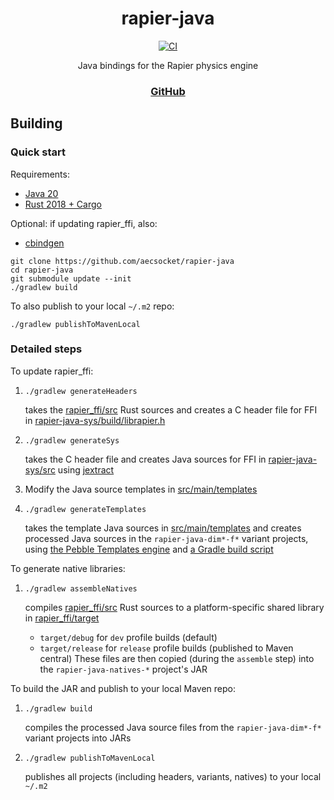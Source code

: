 <div align="center">

# rapier-java
[![CI](https://img.shields.io/github/actions/workflow/status/aecsocket/rapier-java/build.yml)](https://github.com/aecsocket/rapier-java/actions/workflows/build.yml)

Java bindings for the Rapier physics engine

### [GitHub](https://github.com/aecsocket/rapier-java)

</div>

## Building

### Quick start

Requirements:
* [Java 20](https://openjdk.org/projects/jdk/20/)
* [Rust 2018 + Cargo](https://rustup.rs/)

Optional: if updating rapier_ffi, also:
* [cbindgen](https://github.com/mozilla/cbindgen)

```shell
git clone https://github.com/aecsocket/rapier-java
cd rapier-java
git submodule update --init
./gradlew build
```

To also publish to your local `~/.m2` repo:
```shell
./gradlew publishToMavenLocal
```

### Detailed steps

To update rapier_ffi:
1. `./gradlew generateHeaders`

    takes the [rapier_ffi/src](rapier_ffi/src) Rust sources and creates a C header file for FFI in
    [rapier-java-sys/build/librapier.h](rapier-java-sys/build/librapier.h)

2. `./gradlew generateSys`

    takes the C header file and creates Java sources for FFI in [rapier-java-sys/src](rapier-java-sys/src) using
    [jextract](https://github.com/openjdk/jextract)

3. Modify the Java source templates in [src/main/templates](src/main/templates)

4. `./gradlew generateTemplates`

    takes the template Java sources in [src/main/templates](src/main/templates) and creates processed Java sources
    in the `rapier-java-dim*-f*` variant projects, using [the Pebble Templates engine](https://pebbletemplates.io/)
    and [a Gradle build script](build-logic/src/main/kotlin/templating)

To generate native libraries:
1. `./gradlew assembleNatives`

    compiles [rapier_ffi/src](rapier_ffi/src) Rust sources to a platform-specific shared library in
    [rapier_ffi/target](rapier_ffi/target)
    - `target/debug` for `dev` profile builds (default)
    - `target/release` for `release` profile builds (published to Maven central)
    These files are then copied (during the `assemble` step) into the `rapier-java-natives-*` project's JAR

To build the JAR and publish to your local Maven repo:
1. `./gradlew build`
    
    compiles the processed Java source files from the `rapier-java-dim*-f*` variant projects into JARs

2. `./gradlew publishToMavenLocal`

    publishes all projects (including headers, variants, natives) to your local `~/.m2`

